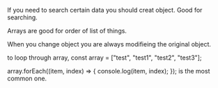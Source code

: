 If you need to search certain data you should creat object.
Good for searching.

Arrays are good for order of list of things. 

When you change object you are always modifieing the original object.


to loop through array, 
const array = ["test", "test1", "test2", "test3"];

array.forEach((item, index) => {
  console.log(item, index);
});
is the most common one. 
